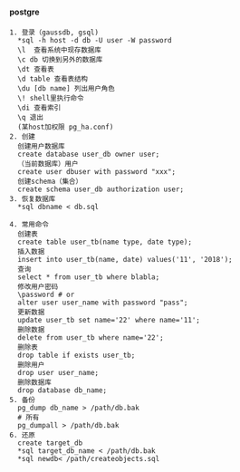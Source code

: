 #### postgre

    1. 登录（gaussdb, gsql)
      *sql -h host -d db -U user -W password
      \l  查看系统中现存数据库
      \c db 切换到另外的数据库
      \dt 查看表
      \d table 查看表结构
      \du [db name] 列出用户角色
      \! shell里执行命令
      \di 查看索引
      \q 退出
      (某host加权限 pg_ha.conf)
    2. 创建
      创建用户数据库
      create database user_db owner user;
      （当前数据库）用户
      create user dbuser with password "xxx";
      创建schema（集合）
      create schema user_db authorization user;
    3. 恢复数据库
      *sql dbname < db.sql

    4. 常用命令
      创建表
      create table user_tb(name type, date type);
      插入数据
      insert into user_tb(name, date) values('11', '2018');
      查询
      select * from user_tb where blabla;
      修改用户密码
      \password # or
      alter user user_name with password "pass";
      更新数据
      update user_tb set name='22' where name='11';
      删除数据
      delete from user_tb where name='22';
      删除表
      drop table if exists user_tb;
      删除用户
      drop user user_name;
      删除数据库
      drop database db_name;
    5. 备份
      pg_dump db_name > /path/db.bak
      # 所有
      pg_dumpall > /path/db.bak
    6. 还原
      create target_db
      *sql target_db_name < /path/db.bak
      *sql newdb< /path/createobjects.sql
